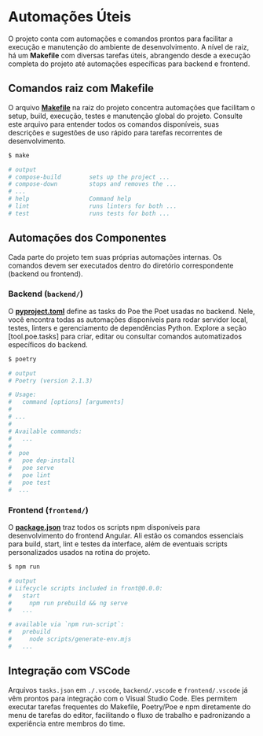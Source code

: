 # Automações Úteis

O projeto conta com automações e comandos prontos para facilitar a execução e manutenção do ambiente de desenvolvimento. A nível de raiz, há um **Makefile** com diversas tarefas úteis, abrangendo desde a execução completa do projeto até automações específicas para backend e frontend.

## Comandos raiz com Makefile

O arquivo [**Makefile**](../Makefile) na raiz do projeto concentra automações que facilitam o setup, build, execução, testes e manutenção global do projeto. Consulte este arquivo para entender todos os comandos disponíveis, suas descrições e sugestões de uso rápido para tarefas recorrentes de desenvolvimento.

```sh
$ make

# output
# compose-build        sets up the project ...
# compose-down         stops and removes the ...
# ...
# help                 Command help
# lint                 runs linters for both ...
# test                 runs tests for both ...
```

## Automações dos Componentes

Cada parte do projeto tem suas próprias automações internas. Os comandos devem ser executados dentro do diretório correspondente (backend ou frontend).

### Backend (`backend/`)

O [**pyproject.toml**](../backend/pyproject.toml) define as tasks do Poe the Poet usadas no backend. Nele, você encontra todas as automações disponíveis para rodar servidor local, testes, linters e gerenciamento de dependências Python. Explore a seção [tool.poe.tasks] para criar, editar ou consultar comandos automatizados específicos do backend.

```sh
$ poetry

# output
# Poetry (version 2.1.3)

# Usage:
#   command [options] [arguments]
#
# ...
#
# Available commands:
#   ...
#
#  poe
#   poe dep-install    
#   poe serve          
#   poe lint           
#   poe test           
#  ...
```

### Frontend (`frontend/`)

O [**package.json**](../frontend/package.json) traz todos os scripts npm disponíveis para desenvolvimento do frontend Angular. Ali estão os comandos essenciais para build, start, lint e testes da interface, além de eventuais scripts personalizados usados na rotina do projeto.

```sh
$ npm run

# output
# Lifecycle scripts included in front@0.0.0:
#   start
#     npm run prebuild && ng serve
#   ...

# available via `npm run-script`:
#   prebuild
#     node scripts/generate-env.mjs
#   ...
```


## Integração com VSCode

Arquivos `tasks.json` em `./.vscode`, `backend/.vscode` e `frontend/.vscode` já vêm prontos para integração com o Visual Studio Code. Eles permitem executar tarefas frequentes do Makefile, Poetry/Poe e npm diretamente do menu de tarefas do editor, facilitando o fluxo de trabalho e padronizando a experiência entre membros do time.

